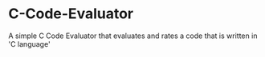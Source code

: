 C-Code-Evaluator
================

A simple C Code Evaluator that evaluates and rates a code that is written in 'C language'
